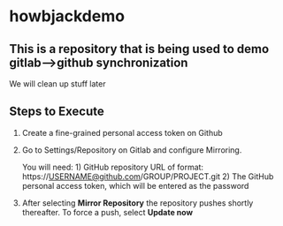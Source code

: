 # howbjackdemo


## This is a repository that is being used to demo gitlab-->github synchronization

We will clean up stuff later 


## Steps to Execute

1) Create a  fine-grained personal access token on Github 

2) Go to Settings/Repository on Gitlab and configure Mirroring. 

   You will need: 1)  GitHub repository URL of format: https://USERNAME@github.com/GROUP/PROJECT.git
                  2)  The GitHub personal access token, which will be entered as the password 

3) After selecting **Mirror Repository** the repository pushes shortly thereafter. To force a push, select **Update now** 
